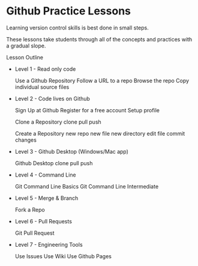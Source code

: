 # Github Practice Lessons

Learning version control skills is best done in small steps.

These lessons take students through all of the concepts and practices with a gradual slope.

Lesson Outline

* Level 1 - Read only code

    Use a Github Repository
        Follow a URL to a repo
        Browse the repo
        Copy individual source files

        
* Level 2 - Code lives on Github

    Sign Up at Github
        Register for a free account
        Setup profile
        
    Clone a Repository
        clone
        pull
        push
        
    Create a Repository
        new repo
        new file
        new directory
        edit file
        commit changes
        
* Level 3 - Github Desktop (Windows/Mac app)

    Github Desktop
        clone
        pull
        push
        
* Level 4 - Command Line 

    Git Command Line Basics
    Git Command Line Intermediate
    
* Level 5 - Merge & Branch

    Fork a Repo
    
* Level 6 - Pull Requests

    Git Pull Request
    
* Level 7 - Engineering Tools

    Use Issues
    Use Wiki
    Use Github Pages
    
